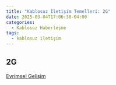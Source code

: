 ```yaml
---
title: "Kablosuz İletişim Temelleri: 2G"
date: 2025-03-04T17:06:30-04:00
categories:
  - Kablosuz Haberleşme
tags:
  - kablosuz iletişim
---
```


## 2G





[Evrimsel Gelişim](/posts/wireless-communication-evolution)